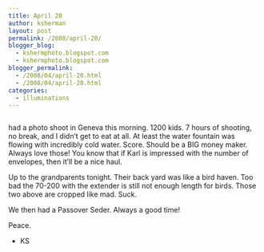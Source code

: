 ```yaml
---
title: April 20
author: ksherman
layout: post
permalink: /2008/april-20/
blogger_blog:
  - kshermphoto.blogspot.com
  - kshermphoto.blogspot.com
blogger_permalink:
  - /2008/04/april-20.html
  - /2008/04/april-20.html
categories:
  - illuminations
---
```

<a onblur="try {parent.deselectBloggerImageGracefully();} catch(e) {}" href="http://3.bp.blogspot.com/_HTtVcKQt9f8/SArfo7mDvII/AAAAAAAAAbQ/Km1tA14is1Q/s1600-h/April20-1.jpg"><img style="cursor: pointer;" src="http://3.bp.blogspot.com/_HTtVcKQt9f8/SArfo7mDvII/AAAAAAAAAbQ/Km1tA14is1Q/s400/April20-1.jpg" alt="" id="BLOGGER_PHOTO_ID_5191207414782999682" border="0" /></a>  
<a onblur="try {parent.deselectBloggerImageGracefully();} catch(e) {}" href="http://4.bp.blogspot.com/_HTtVcKQt9f8/SArfpLmDvJI/AAAAAAAAAbY/AvwamXJjkJU/s1600-h/April20-2.jpg"><img style="cursor: pointer;" src="http://4.bp.blogspot.com/_HTtVcKQt9f8/SArfpLmDvJI/AAAAAAAAAbY/AvwamXJjkJU/s400/April20-2.jpg" alt="" id="BLOGGER_PHOTO_ID_5191207419077966994" border="0" /></a>  
<a onblur="try {parent.deselectBloggerImageGracefully();} catch(e) {}" href="http://1.bp.blogspot.com/_HTtVcKQt9f8/SArfpbmDvKI/AAAAAAAAAbg/1x0VVC0e0YA/s1600-h/April20-3.jpg"><img style="cursor: pointer;" src="http://1.bp.blogspot.com/_HTtVcKQt9f8/SArfpbmDvKI/AAAAAAAAAbg/1x0VVC0e0YA/s400/April20-3.jpg" alt="" id="BLOGGER_PHOTO_ID_5191207423372934306" border="0" /></a>  
<a onblur="try {parent.deselectBloggerImageGracefully();} catch(e) {}" href="http://1.bp.blogspot.com/_HTtVcKQt9f8/SArfbbmDvDI/AAAAAAAAAao/ZNdvHvC5y84/s1600-h/April20-4.jpg"><img style="cursor: pointer;" src="http://1.bp.blogspot.com/_HTtVcKQt9f8/SArfbbmDvDI/AAAAAAAAAao/ZNdvHvC5y84/s400/April20-4.jpg" alt="" id="BLOGGER_PHOTO_ID_5191207182854765618" border="0" /></a>  
<a onblur="try {parent.deselectBloggerImageGracefully();} catch(e) {}" href="http://1.bp.blogspot.com/_HTtVcKQt9f8/SArfbbmDvEI/AAAAAAAAAaw/SK5m1qKs_lY/s1600-h/April20-5.jpg"><img style="cursor: pointer;" src="http://1.bp.blogspot.com/_HTtVcKQt9f8/SArfbbmDvEI/AAAAAAAAAaw/SK5m1qKs_lY/s400/April20-5.jpg" alt="" id="BLOGGER_PHOTO_ID_5191207182854765634" border="0" /></a>  
<a onblur="try {parent.deselectBloggerImageGracefully();} catch(e) {}" href="http://1.bp.blogspot.com/_HTtVcKQt9f8/SArfbbmDvFI/AAAAAAAAAa4/c6Xh2JcXqbY/s1600-h/April20-6.jpg"><img style="cursor: pointer;" src="http://1.bp.blogspot.com/_HTtVcKQt9f8/SArfbbmDvFI/AAAAAAAAAa4/c6Xh2JcXqbY/s400/April20-6.jpg" alt="" id="BLOGGER_PHOTO_ID_5191207182854765650" border="0" /></a>  
<a onblur="try {parent.deselectBloggerImageGracefully();} catch(e) {}" href="http://2.bp.blogspot.com/_HTtVcKQt9f8/SArfbrmDvGI/AAAAAAAAAbA/KHFxNBjZO6Y/s1600-h/April20-7.jpg"><img style="cursor: pointer;" src="http://2.bp.blogspot.com/_HTtVcKQt9f8/SArfbrmDvGI/AAAAAAAAAbA/KHFxNBjZO6Y/s400/April20-7.jpg" alt="" id="BLOGGER_PHOTO_ID_5191207187149732962" border="0" /></a>  
<a onblur="try {parent.deselectBloggerImageGracefully();} catch(e) {}" href="http://2.bp.blogspot.com/_HTtVcKQt9f8/SArfbrmDvHI/AAAAAAAAAbI/v_7lSBmfgUw/s1600-h/April20-8.jpg"><img style="cursor: pointer;" src="http://2.bp.blogspot.com/_HTtVcKQt9f8/SArfbrmDvHI/AAAAAAAAAbI/v_7lSBmfgUw/s400/April20-8.jpg" alt="" id="BLOGGER_PHOTO_ID_5191207187149732978" border="0" /></a>

had a photo shoot in Geneva this morning. 1200 kids. 7 hours of shooting, no break, and I didn&#8217;t get to eat at all. At least the water fountain was flowing with incredibly cold water. Score. Should be a BIG money maker. Always love those! You know that if Karl is impressed with the number of envelopes, then it&#8217;ll be a nice haul.

Up to the grandparents tonight. Their back yard was like a bird haven. Too bad the 70-200 with the extender is still not enough length for birds. Those two above are cropped like mad. Suck.

We then had a Passover Seder. Always a good time!

Peace.  
- KS